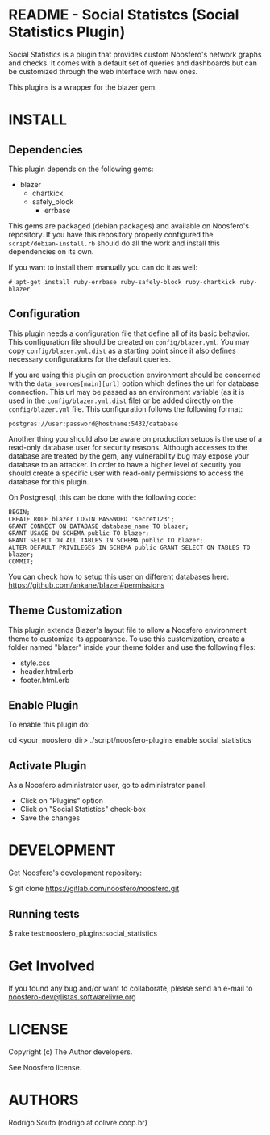 README - Social Statistcs (Social Statistics Plugin)
================================

Social Statistics is a plugin that provides custom Noosfero's network graphs
and checks. It comes with a default set of queries and dashboards but can be
customized through the web interface with new ones.

This plugins is a wrapper for the blazer gem.

INSTALL
=======

Dependencies
-----------

This plugin depends on the following gems:
* blazer
  * chartkick
  * safely\_block
    * errbase

This gems are packaged (debian packages) and available on Noosfero's
repository. If you have this repository properly configured the
`script/debian-install.rb` should do all the work and install this dependencies
on its own.

If you want to install them manually you can do it as well:

```
# apt-get install ruby-errbase ruby-safely-block ruby-chartkick ruby-blazer
```

Configuration
-------------

This plugin needs a configuration file that define all of its basic behavior.
This configuration file should be created on `config/blazer.yml`. You may copy
`config/blazer.yml.dist` as a starting point since it also defines necessary
configurations for the default queries.

If you are using this plugin on production environment should be concerned with
the `data_sources[main][url]` option which defines the url for database
connection. This url may be passed as an environment variable (as it is used in
the `config/blazer.yml.dist` file) or be added directly on the
`config/blazer.yml` file. This configuration follows the following format:

```
postgres://user:password@hostname:5432/database
```

Another thing you should also be aware on production setups is the use of a
read-only database user for security reasons. Although accesses to the database
are treated by the gem, any vulnerability bug may expose your database to an
attacker. In order to have a higher level of security you should create a
specific user with read-only permissions to access the database for this plugin.

On Postgresql, this can be done with the following code:

```
BEGIN;
CREATE ROLE blazer LOGIN PASSWORD 'secret123';
GRANT CONNECT ON DATABASE database_name TO blazer;
GRANT USAGE ON SCHEMA public TO blazer;
GRANT SELECT ON ALL TABLES IN SCHEMA public TO blazer;
ALTER DEFAULT PRIVILEGES IN SCHEMA public GRANT SELECT ON TABLES TO blazer;
COMMIT;
```

You can check how to setup this user on different databases here:
https://github.com/ankane/blazer#permissions

Theme Customization
-------------------

This plugin extends Blazer's layout file to allow a Noosfero environment theme
to customize its appearance. To use this customization, create a folder named
"blazer" inside your theme folder and use the following files:

* style.css
* header.html.erb
* footer.html.erb


Enable Plugin
-------------

To enable this plugin do:

cd <your_noosfero_dir>
./script/noosfero-plugins enable social\_statistics

Activate Plugin
-------------

As a Noosfero administrator user, go to administrator panel:

- Click on "Plugins" option
- Click on "Social Statistics" check-box
- Save the changes


DEVELOPMENT
===========

Get Noosfero's development repository:

$ git clone https://gitlab.com/noosfero/noosfero.git

Running tests
--------------------

$ rake test:noosfero\_plugins:social\_statistics

Get Involved
============

If you found any bug and/or want to collaborate, please send an e-mail to noosfero-dev@listas.softwarelivre.org

LICENSE
=======

Copyright (c) The Author developers.

See Noosfero license.


AUTHORS
=======

Rodrigo Souto (rodrigo at colivre.coop.br)
